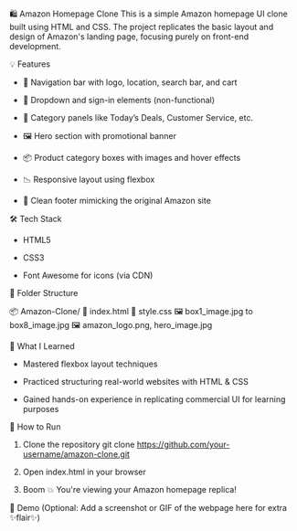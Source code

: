 🛍️ Amazon Homepage Clone
This is a simple Amazon homepage UI clone built using HTML and CSS. The project replicates the basic layout and design of Amazon's landing page, focusing purely on front-end development.

💡 Features

* 🔎 Navigation bar with logo, location, search bar, and cart

* 🧾 Dropdown and sign-in elements (non-functional)

* 🎯 Category panels like Today’s Deals, Customer Service, etc.

* 🖼️ Hero section with promotional banner

* 📦 Product category boxes with images and hover effects

* 📉 Responsive layout using flexbox

* 🦶 Clean footer mimicking the original Amazon site

🛠️ Tech Stack

* HTML5

* CSS3

* Font Awesome for icons (via CDN)

📁 Folder Structure

📦 Amazon-Clone/
    📄 index.html
    📄 style.css
    🖼️ box1_image.jpg to box8_image.jpg
    🖼️ amazon_logo.png, hero_image.jpg

🎯 What I Learned

* Mastered flexbox layout techniques

* Practiced structuring real-world websites with HTML & CSS

* Gained hands-on experience in replicating commercial UI for learning purposes

🚀 How to Run

1. Clone the repository
    git clone https://github.com/your-username/amazon-clone.git

2. Open index.html in your browser

3. Boom 💥 You're viewing your Amazon homepage replica!

📸 Demo
(Optional: Add a screenshot or GIF of the webpage here for extra ✨flair✨)